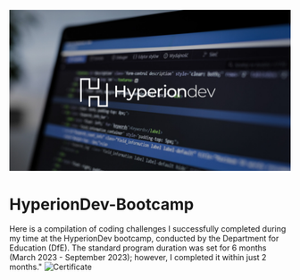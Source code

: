 ![Mainhead](https://github.com/TechPodx/HyperionDev-Bootcamp/blob/6790787985f696cc2de07869ca665f046e6637db/img.jpg)
# HyperionDev-Bootcamp
Here is a compilation of coding challenges I successfully completed during my time at the HyperionDev bootcamp, conducted by the Department for Education (DfE).
The standard program duration was set for 6 months (March 2023 - September 2023); however, I completed it within just 2 months."
![Certificate]()
